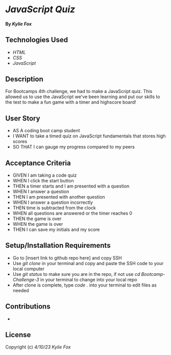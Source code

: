 # _JavaScript Quiz_

#### By _*Kylie Fox*_ 

## Technologies Used

* _HTML_
* _CSS_
* _JavaScript_

## Description

For Bootcamps 4th challenge, we had to make a JavaScript quiz. This allowed us to use the JavaScript we've been learning 
and put our skills to the test to make a fun game with a timer and highscore board! 

## User Story

* AS A coding boot camp student
* I WANT to take a timed quiz on JavaScript fundamentals that stores high scores
* SO THAT I can gauge my progress compared to my peers

## Acceptance Criteria

* GIVEN I am taking a code quiz
* WHEN I click the start button
* THEN a timer starts and I am presented with a question
* WHEN I answer a question
* THEN I am presented with another question
* WHEN I answer a question incorrectly
* THEN time is subtracted from the clock
* WHEN all questions are answered or the timer reaches 0
* THEN the game is over
* WHEN the game is over
* THEN I can save my initials and my score

## Setup/Installation Requirements

* Go to [insert link to github repo here] and copy SSH 
* Use _git clone_ in your terminal and copy and paste the SSH code to your local computer
* Use _git status_ to make sure you are in the repo, if not use _cd Bootcamp-Challenge-3_ in your terminal to change into your local repo
* After clone is complete, type _code ._ into your terminal to edit files as needed

## Contributions

* 

## License

Copyright (c) _4/10/23_ _Kylie Fox_